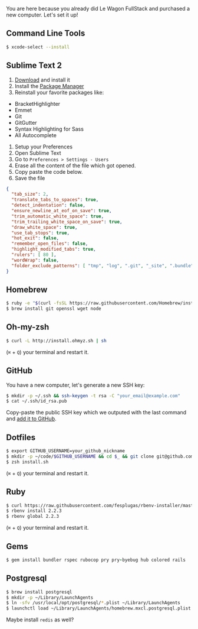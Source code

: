 You are here because you already did Le Wagon FullStack and purchased a new computer. Let's set it up!

## Command Line Tools

```bash
$ xcode-select --install
```

## Sublime Text 2

1. [Download](http://www.sublimetext.com/2) and install it
1. Install the [Package Manager](https://sublime.wbond.net/installation#st2)
1. Reinstall your favorite packages like:
  - BracketHighlighter
  - Emmet
  - Git
  - GitGutter
  - Syntax Highlighting for Sass
  - All Autocomplete
1. Setup your Preferences
  1. Open Sublime Text
  1. Go to `Preferences > Settings - Users`
  1. Erase all the content of the file which got opened.
  1. Copy paste the code below.
  1. Save the file

```json
{
  "tab_size": 2,
  "translate_tabs_to_spaces": true,
  "detect_indentation": false,
  "ensure_newline_at_eof_on_save": true,
  "trim_automatic_white_space": true,
  "trim_trailing_white_space_on_save": true,
  "draw_white_space": true,
  "use_tab_stops": true,
  "hot_exit": false,
  "remember_open_files": false,
  "highlight_modified_tabs": true,
  "rulers": [ 80 ],
  "wordWrap": false,
  "folder_exclude_patterns": [ "tmp", "log", ".git", "_site", ".bundle", ".sass-cache", "build" ]
}
```

## Homebrew

```bash
$ ruby -e "$(curl -fsSL https://raw.githubusercontent.com/Homebrew/install/master/install)"
$ brew install git openssl wget node
```

## Oh-my-zsh

```bash
$ curl -L http://install.ohmyz.sh | sh
```

(`⌘` + `Q`) your terminal and restart it.

## GitHub

You have a new computer, let's generate a new SSH key:

```bash
$ mkdir -p ~/.ssh && ssh-keygen -t rsa -C "your_email@example.com"
$ cat ~/.ssh/id_rsa.pub
```

Copy-paste the public SSH key which we outputed with the last command and [add it to GitHub](https://github.com/settings/ssh).

## Dotfiles

```bash
$ export GITHUB_USERNAME=your_github_nickname
$ mkdir -p ~/code/$GITHUB_USERNAME && cd $_ && git clone git@github.com:$GITHUB_USERNAME/dotfiles.git && cd dotfiles
$ zsh install.sh
```

(`⌘` + `Q`) your terminal and restart it.

## Ruby

```bash
$ curl https://raw.githubusercontent.com/fesplugas/rbenv-installer/master/bin/rbenv-installer | bash
$ rbenv install 2.2.3
$ rbenv global 2.2.3
```

(`⌘` + `Q`) your terminal and restart it.

## Gems

```ruby
$ gem install bundler rspec rubocop pry pry-byebug hub colored rails
```

## Postgresql

```bash
$ brew install postgresql
$ mkdir -p ~/Library/LaunchAgents
$ ln -sfv /usr/local/opt/postgresql/*.plist ~/Library/LaunchAgents
$ launchctl load ~/Library/LaunchAgents/homebrew.mxcl.postgresql.plist
```

Maybe install `redis` as well?

